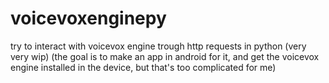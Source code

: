 # voicevoxenginepy
try to interact with voicevox engine trough http requests in python (very very wip)
(the goal is to make an app in android for it, and get the voicevox engine installed in the device, but that's too complicated for me)
